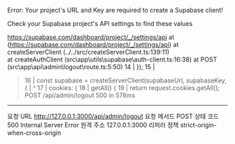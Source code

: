 Error: Your project's URL and Key are required to create a Supabase client!

Check your Supabase project's API settings to find these values       

https://supabase.com/dashboard/project/_/settings/api
    at <unknown> (https://supabase.com/dashboard/project/_/settings/api)
    at createServerClient (../../src/createServerClient.ts:139:11)    
    at createAuthClient (src\app\utils\supabase\auth-client.ts:16:38) 
    at POST (src\app\api\admin\logout\route.ts:5:50)
  14 |   });
  15 |
> 16 |   const supabase = createServerClient(supabaseUrl, supabaseKey, {
     |                                      ^
  17 |     cookies: {
  18 |       getAll() {
  19 |         return request.cookies.getAll();
 POST /api/admin/logout 500 in 578ms

 --------------------------------
 요청 URL
http://127.0.0.1:3000/api/admin/logout
요청 메서드
POST
상태 코드
500 Internal Server Error
원격 주소
127.0.0.1:3000
리퍼러 정책
strict-origin-when-cross-origin